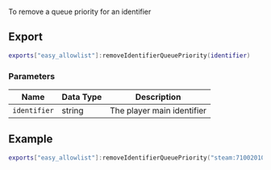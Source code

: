 To remove a queue priority for an identifier

## Export
``` lua
exports["easy_allowlist"]:removeIdentifierQueuePriority(identifier)
```

### Parameters

| Name              | Data Type | Description                 |
| -                 | -         | -                 |
| `identifier`         | string    | The player main identifier |

## Example
``` lua
exports["easy_allowlist"]:removeIdentifierQueuePriority("steam:71002010c2f9c5d")
```